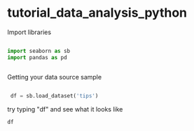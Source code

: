 # tutorial_data_analysis_python



Import libraries 

~~~ python 

import seaborn as sb
import pandas as pd



~~~~

Getting your data source sample 

~~~python 

 df = sb.load_dataset('tips')

~~~


try typing "df" and see what it looks like 

~~~python
df
~~~~


